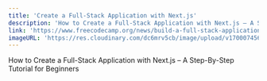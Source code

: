 ```yaml
---
title: 'Create a Full-Stack Application with Next.js'
description: 'How to Create a Full-Stack Application with Next.js – A Step-By-Step Tutorial for Beginners'
link: 'https://www.freecodecamp.org/news/build-a-full-stack-application-with-nextjs/'
imageURL: 'https://res.cloudinary.com/dc6mrv5cb/image/upload/v1700074561/personal-resources/learning/www.freecodecamp.org_news_build-a-full-stack-application-with-nextjs__yjkhhk.png'
---
```

How to Create a Full-Stack Application with Next.js – A Step-By-Step Tutorial for Beginners